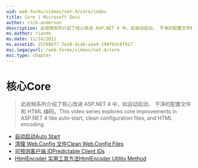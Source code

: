 ```yaml
---
uid: web-forms/videos/net-4/core/index
title: Core | Microsoft Docs
author: rick-anderson
description: 此视频系列介绍了核心改进 ASP.NET 4 中，如自动启动、 干净的配置文件和 HTML 编码。
ms.author: riande
ms.date: 11/14/2011
ms.assetid: 257686f7-7e10-4c4b-a2e9-299f93c0f917
msc.legacyurl: /web-forms/videos/net-4/core
msc.type: chapter
---
```

<a name="core"></a><span data-ttu-id="dceb5-103">核心</span><span class="sxs-lookup"><span data-stu-id="dceb5-103">Core</span></span>
====================
> <span data-ttu-id="dceb5-104">此视频系列介绍了核心改进 ASP.NET 4 中，如自动启动、 干净的配置文件和 HTML 编码。</span><span class="sxs-lookup"><span data-stu-id="dceb5-104">This video series explores core improvements in ASP.NET 4 like auto-start, clean configuration files, and HTML encoding.</span></span>


- [<span data-ttu-id="dceb5-105">自动启动</span><span class="sxs-lookup"><span data-stu-id="dceb5-105">Auto Start</span></span>](aspnet-4-quick-hit-auto-start.md)
- [<span data-ttu-id="dceb5-106">清理 Web.Config 文件</span><span class="sxs-lookup"><span data-stu-id="dceb5-106">Clean Web.Config Files</span></span>](aspnet-4-quick-hit-clean-webconfig-files.md)
- [<span data-ttu-id="dceb5-107">可预测客户端 ID</span><span class="sxs-lookup"><span data-stu-id="dceb5-107">Predictable Client IDs</span></span>](aspnet-4-quick-hit-predictable-client-ids.md)
- [<span data-ttu-id="dceb5-108">HtmlEncoder 实用工具方法</span><span class="sxs-lookup"><span data-stu-id="dceb5-108">HtmlEncoder Utility Method</span></span>](aspnet-4-quick-hit-the-htmlencoder-utility-method.md)
